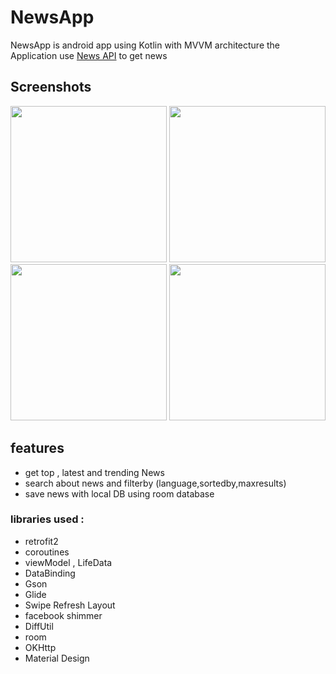 # NewsApp 

NewsApp is android app using Kotlin with MVVM architecture
the Application use [News API](https://newsapi.org/) to get news

## Screenshots


<img src="https://user-images.githubusercontent.com/64485705/182021355-ed024487-6661-42ed-855b-cd288a2b614e.png" width="250"> <img src="https://user-images.githubusercontent.com/64485705/182022270-7a66e0ee-20d3-4d38-a6cd-bd345d5117bd.png" width="250"> <img src="https://user-images.githubusercontent.com/64485705/182022279-03528bef-d433-4432-ae06-5870fcddcc3d.png" width="250"> <img src="https://user-images.githubusercontent.com/64485705/182022341-cf74a342-92d3-429f-a7a9-566ab17898b0.png" width="250">






## features
- get top , latest and trending News
- search about news and filterby (language,sortedby,maxresults)
- save news with local DB using room database


### libraries used :

- retrofit2
- coroutines
- viewModel , LifeData
- DataBinding
- Gson
- Glide
- Swipe Refresh Layout
- facebook shimmer
- DiffUtil
- room
- OKHttp
- Material Design



